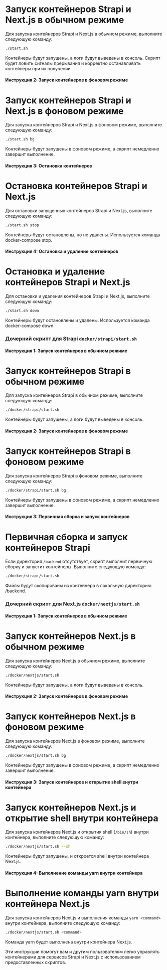 # Запуск контейнеров Strapi и Next.js в обычном режиме

Для запуска контейнеров Strapi и Next.js в обычном режиме, выполните следующую команду:

```bash
./start.sh
```
Контейнеры будут запущены, а логи будут выведены в консоль. Скрипт будет ловить сигналы прерывания и корректно останавливать контейнеры при их получении.

#### Инструкция 2: Запуск контейнеров в фоновом режиме

# Запуск контейнеров Strapi и Next.js в фоновом режиме

Для запуска контейнеров Strapi и Next.js в фоновом режиме, выполните следующую команду:

```bash
./start.sh bg
```
Контейнеры будут запущены в фоновом режиме, а скрипт немедленно завершит выполнение.

#### Инструкция 3: Остановка контейнеров

# Остановка контейнеров Strapi и Next.js

Для остановки запущенных контейнеров Strapi и Next.js, выполните следующую команду:

```bash
./start.sh stop
```
Контейнеры будут остановлены, но не удалены. Используется команда docker-compose stop.

#### Инструкция 4: Остановка и удаление контейнеров

# Остановка и удаление контейнеров Strapi и Next.js

Для остановки и удаления контейнеров Strapi и Next.js, выполните следующую команду:

```bash
./start.sh down
```
Контейнеры будут остановлены и удалены. Используется команда docker-compose down.

### Дочерний скрипт для Strapi `docker/strapi/start.sh`

#### Инструкция 1: Запуск контейнеров в обычном режиме

# Запуск контейнеров Strapi в обычном режиме

Для запуска контейнеров Strapi в обычном режиме, выполните следующую команду:

```bash
./docker/strapi/start.sh
```
Контейнеры будут запущены, а логи будут выведены в консоль.

#### Инструкция 2: Запуск контейнеров в фоновом режиме

# Запуск контейнеров Strapi в фоновом режиме

Для запуска контейнеров Strapi в фоновом режиме, выполните следующую команду:

```bash
./docker/strapi/start.sh bg
```

Контейнеры будут запущены в фоновом режиме, а скрипт немедленно завершит выполнение.

#### Инструкция 3: Первичная сборка и запуск контейнеров

# Первичная сборка и запуск контейнеров Strapi

Если директория `/backend` отсутствует, скрипт выполнит первичную сборку и запустит контейнеры. Выполните следующую команду:

```bash
./docker/strapi/start.sh
```
Файлы будут скопированы из контейнера в локальную директорию /backend.

### Дочерний скрипт для Next.js `docker/nextjs/start.sh`

#### Инструкция 1: Запуск контейнеров в обычном режиме

# Запуск контейнеров Next.js в обычном режиме

Для запуска контейнеров Next.js в обычном режиме, выполните следующую команду:

```bash
./docker/nextjs/start.sh
```
Контейнеры будут запущены, а логи будут выведены в консоль.

#### Инструкция 2: Запуск контейнеров в фоновом режиме

# Запуск контейнеров Next.js в фоновом режиме

Для запуска контейнеров Next.js в фоновом режиме, выполните следующую команду:

```bash
./docker/nextjs/start.sh bg
```
Контейнеры будут запущены в фоновом режиме, а скрипт немедленно завершит выполнение.

#### Инструкция 3: Запуск контейнеров и открытие shell внутри контейнера

# Запуск контейнеров Next.js и открытие shell внутри контейнера

Для запуска контейнеров Next.js и открытия shell (`/bin/sh`) внутри контейнера, выполните следующую команду:

```bash
./docker/nextjs/start.sh --sh
```
Контейнеры будут запущены, и откроется shell внутри контейнера Next.js.

#### Инструкция 4: Выполнение команды yarn внутри контейнера

# Выполнение команды yarn внутри контейнера Next.js

Для запуска контейнеров Next.js и выполнения команды `yarn <command>` внутри контейнера, выполните следующую команду:

```bash
./docker/nextjs/start.sh <command>
```
Команда yarn <command> будет выполнена внутри контейнера Next.js.

Эти инструкции помогут вам и другим пользователям легко управлять контейнерами для сервисов Strapi и Next.js с использованием предоставленных скриптов.